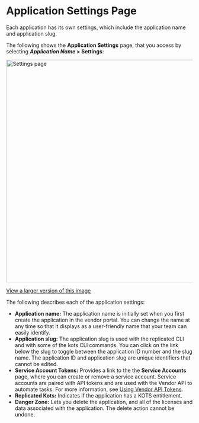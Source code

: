 # Application Settings Page

Each application has its own settings, which include the application name and application slug.

The following shows the **Application Settings** page, that you access by selecting **_Application Name_ > Settings**:

<img alt="Settings page" src="/images/application-settings.png" width="600px"/>

[View a larger version of this image](/images/application-settings.png)

The following describes each of the application settings:

- **Application name:** The application name is initially set when you first create the application in the vendor portal. You can change the name at any time so that it displays as a user-friendly name that your team can easily identify.
- **Application slug:** The application slug is used with the replicated CLI and with some of the kots CLI commands. You can click on the link below the slug to toggle between the application ID number and the slug name. The application ID and application slug are unique identifiers that cannot be edited.
- **Service Account Tokens:** Provides a link to the the **Service Accounts** page, where you can create or remove a service account. Service accounts are paired with API tokens and are used with the Vendor API to automate tasks. For more information, see [Using Vendor API Tokens](/reference/vendor-api-using).
- **Replicated Kots:** Indicates if the application has a KOTS entitlement.
- **Danger Zone:** Lets you delete the application, and all of the licenses and data associated with the application. The delete action cannot be undone.